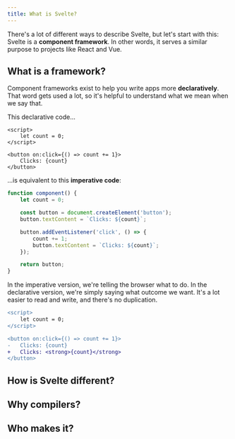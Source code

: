 ```yaml
---
title: What is Svelte?
---
```


There's a lot of different ways to describe Svelte, but let's start with this: Svelte is a **component framework**. In other words, it serves a similar purpose to projects like React and Vue.

## What is a framework?

Component frameworks exist to help you write apps more **declaratively**. That word gets used a lot, so it's helpful to understand what we mean when we say that.

This declarative code...

```svelte
<script>
	let count = 0;
</script>

<button on:click={() => count += 1}>
	Clicks: {count}
</button>
```

...is equivalent to this **imperative code**:

```js
function component() {
	let count = 0;

	const button = document.createElement('button');
	button.textContent = `Clicks: ${count}`;

	button.addEventListener('click', () => {
		count += 1;
		button.textContent = `Clicks: ${count}`;
	});

	return button;
}
```

In the imperative version, we're telling the browser what to do. In the declarative version, we're simply saying what outcome we want. It's a lot easier to read and write, and there's no duplication.

```diff
<script>
	let count = 0;
</script>

<button on:click={() => count += 1}>
-	Clicks: {count}
+	Clicks: <strong>{count}</strong>
</button>
```


## How is Svelte different?


## Why compilers?


## Who makes it?